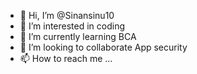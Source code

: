- 👋 Hi, I’m @Sinansinu10
- 👀 I’m interested in coding
- 🌱 I’m currently learning BCA
- 💞️ I’m looking to collaborate App security
- 📫 How to reach me ...

<!---
Sinansinu10/Sinansinu10 is a ✨ special ✨ repository because its `README.md` (this file) appears on your GitHub profile.
You can click the Preview link to take a look at your changes.
--->
